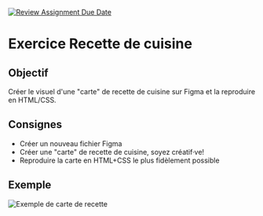 [![Review Assignment Due Date](https://classroom.github.com/assets/deadline-readme-button-22041afd0340ce965d47ae6ef1cefeee28c7c493a6346c4f15d667ab976d596c.svg)](https://classroom.github.com/a/KByUO7cW)
# Exercice Recette de cuisine

## Objectif

Créer le visuel d'une "carte" de recette de cuisine sur Figma et la reproduire en HTML/CSS.

## Consignes

- Créer un nouveau fichier Figma
- Créer une "carte" de recette de cuisine, soyez créatif·ve!
- Reproduire la carte en HTML+CSS le plus fidèlement possible

## Exemple

![Exemple de carte de recette](./recettte-exemple.png)
